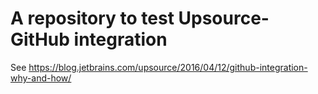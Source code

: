 # A repository to test Upsource-GitHub integration
See https://blog.jetbrains.com/upsource/2016/04/12/github-integration-why-and-how/

<!---
1
Wed Nov  8 10:49:59 CET 2017
Wed Nov  8 10:50:01 CET 2017
Wed Nov  8 10:50:01 CET 2017
Wed Nov  8 10:50:03 CET 2017
-->

